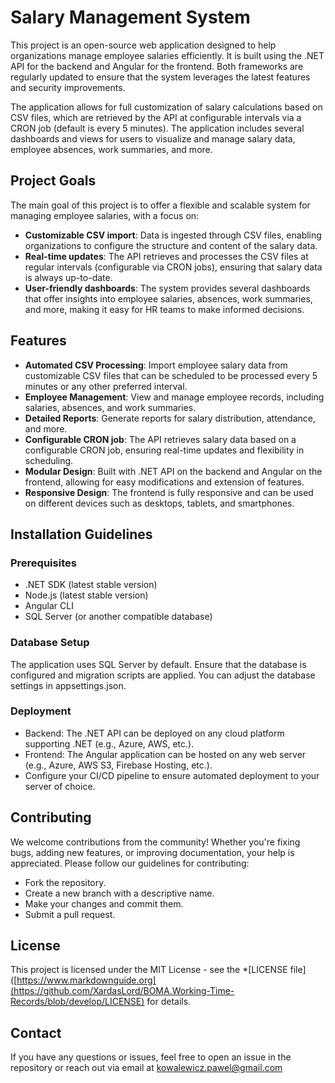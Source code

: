 # Salary Management System

This project is an open-source web application designed to help organizations manage employee salaries efficiently. It is built using the .NET API for the backend and Angular for the frontend. Both frameworks are regularly updated to ensure that the system leverages the latest features and security improvements.

The application allows for full customization of salary calculations based on CSV files, which are retrieved by the API at configurable intervals via a CRON job (default is every 5 minutes). The application includes several dashboards and views for users to visualize and manage salary data, employee absences, work summaries, and more.

## Project Goals

The main goal of this project is to offer a flexible and scalable system for managing employee salaries, with a focus on:
- **Customizable CSV import**: Data is ingested through CSV files, enabling organizations to configure the structure and content of the salary data.
- **Real-time updates**: The API retrieves and processes the CSV files at regular intervals (configurable via CRON jobs), ensuring that salary data is always up-to-date.
- **User-friendly dashboards**: The system provides several dashboards that offer insights into employee salaries, absences, work summaries, and more, making it easy for HR teams to make informed decisions.

## Features

- **Automated CSV Processing**: Import employee salary data from customizable CSV files that can be scheduled to be processed every 5 minutes or any other preferred interval.
- **Employee Management**: View and manage employee records, including salaries, absences, and work summaries.
- **Detailed Reports**: Generate reports for salary distribution, attendance, and more.
- **Configurable CRON job**: The API retrieves salary data based on a configurable CRON job, ensuring real-time updates and flexibility in scheduling.
- **Modular Design**: Built with .NET API on the backend and Angular on the frontend, allowing for easy modifications and extension of features.
- **Responsive Design**: The frontend is fully responsive and can be used on different devices such as desktops, tablets, and smartphones.

## Installation Guidelines

### Prerequisites
- .NET SDK (latest stable version)
- Node.js (latest stable version)
- Angular CLI
- SQL Server (or another compatible database)

### Database Setup
The application uses SQL Server by default. Ensure that the database is configured and migration scripts are applied. You can adjust the database settings in appsettings.json.


### Deployment
- Backend: The .NET API can be deployed on any cloud platform supporting .NET (e.g., Azure, AWS, etc.).
- Frontend: The Angular application can be hosted on any web server (e.g., Azure, AWS S3, Firebase Hosting, etc.).
- Configure your CI/CD pipeline to ensure automated deployment to your server of choice.

## Contributing
We welcome contributions from the community! Whether you're fixing bugs, adding new features, or improving documentation, your help is appreciated. Please follow our guidelines for contributing:

- Fork the repository.
- Create a new branch with a descriptive name.
- Make your changes and commit them.
- Submit a pull request.

## License
This project is licensed under the MIT License - see the *[LICENSE file]([https://www.markdownguide.org](https://github.com/XardasLord/BOMA.Working-Time-Records/blob/develop/LICENSE) for details.

## Contact
If you have any questions or issues, feel free to open an issue in the repository or reach out via email at <kowalewicz.pawel@gmail.com>
